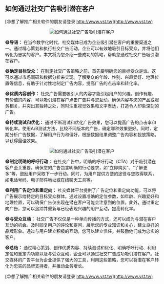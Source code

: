 ## **如何通过社交广告吸引潜在客户**

[😍想了解推广相关软件的朋友请登录 http://www.vst.tw](http://www.vst.tw)

 <center><img src="https://vst.tw/MP4/tuiguang/png/8.png" alt="如何通过社交广告吸引潜在客户"></center>

**😄导语：**
在当今数字化时代，社交媒体已成为企业吸引潜在客户的重要渠道之一。通过精心策划和执行社交广告活动，企业可以有效地吸引目标受众，并将他们转化为忠实的客户。本文将为您介绍一些成功的策略，帮助您通过社交广告吸引潜在客户。

**😄确定目标受众：**
在制定社交广告策略之前，首先要明确您的目标受众是谁。这可以通过市场调研和数据分析来实现。了解受众的年龄、性别、兴趣爱好、地理位置等信息，有助于针对性地制定广告内容，提高广告的点击率和转化率。

**😄优质内容创作：**
社交广告需要吸引人的内容才能引起用户的兴趣。创作有趣、有价值的内容，可以吸引潜在客户点击广告并与您互动。确保内容与您的产品或服务相关，并突出其独特之处，同时注重视觉效果和文字表达，打造令人印象深刻的广告。

**😄持续测试和优化：**
通过不断测试和优化广告效果，您可以提高广告的点击率和转化率。使用A/B测试方法，比较不同版本的广告，确定哪种效果更好。同时，定期分析广告数据，了解用户行为和偏好，根据数据结果调整广告内容和投放策略，以获得最佳效果。

 <center><img src="https://vst.tw/MP4/tuiguang/png/4.png" alt="如何通过社交广告吸引潜在客户"></center>

**😄制定明确的呼吁行动：**
在社交广告中，明确的呼吁行动（CTA）对于吸引潜在客户至关重要。确保您的广告包含明确的行动要求，如“立即购买”、“了解更多”等，鼓励用户采取下一步行动。同时，为用户提供方便的途径与您取得联系，如电话号码、电子邮件地址或在线聊天工具等。

**😄利用广告定位和重定向：**
社交媒体平台提供了广告定位和重定向功能，可以将广告展示给特定的目标受众群体。通过设置准确的定位参数，如年龄、兴趣爱好和地理位置，可以确保广告仅出现在潜在客户可能会注意到的位置。此外，通过重定向广告，您可以追踪并重新与已经表现兴趣的用户互动，提高转化率。

**😄与受众互动：**
社交广告不仅仅是一种单向传播的方式，还可以成为与潜在客户互动的机会。及时回复用户的评论和提问，展示您的专业知识和关心，建立良好的品牌形象。通过与用户建立积极的互动，您可以建立信任，并鼓励他们成为忠实的客户。

**😄总结：**
通过精心策划、创作优质内容、持续测试和优化、明确呼吁行动、利用定位和重定向功能以及与受众互动，企业可以通过社交广告成功吸引潜在客户。社交媒体的广告平台为企业提供了强大的工具，利用这些策略，您可以将潜在客户转化为忠实的品牌支持者，并推动业务增长。

[😍想了解推广相关软件的朋友请登录 http://www.vst.tw](http://www.vst.tw)



